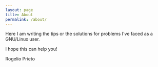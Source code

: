 ```yaml
---
layout: page
title: About
permalink: /about/
---
```



Here I am writing the tips or the solutions for problems I've faced as a GNU/Linux user.

I hope this can help you!


Rogelio Prieto
